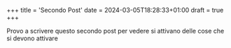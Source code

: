 +++
title = 'Secondo Post'
date = 2024-03-05T18:28:33+01:00
draft = true
+++

Provo a scrivere questo secondo post per vedere si attivano delle cose che si devono attivare